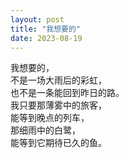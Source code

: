 ```yaml
---
layout: post
title: "我想要的"
date: 2023-08-19
---
```


我想要的，  
不是一场大雨后的彩虹，  
也不是一条能回到昨日的路。  
我只要那薄雾中的旅客，  
能等到晚点的列车，  
那细雨中的白鹭，  
能等到它期待已久的鱼。

